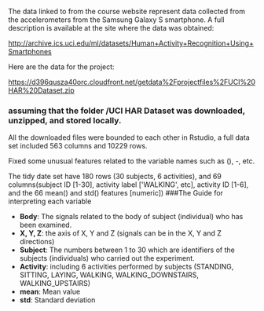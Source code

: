 The data linked to from the course website represent data collected from the accelerometers from the Samsung Galaxy S smartphone. A full description is available at the site where the data was obtained: 

http://archive.ics.uci.edu/ml/datasets/Human+Activity+Recognition+Using+Smartphones 

Here are the data for the project: 

https://d396qusza40orc.cloudfront.net/getdata%2Fprojectfiles%2FUCI%20HAR%20Dataset.zip 

### assuming that the folder /UCI HAR Dataset was downloaded, unzipped, and stored locally.

All the downloaded files were bounded to each other in Rstudio, a full data set included 563 columns and 10229 rows. 

Fixed some unusual features related to the variable names such as (), -, etc. 

The tidy date set have 180 rows (30 subjects, 6 activities), and 69 columns(subject ID [1-30], activity label ['WALKING', etc], activity ID [1-6], and the 66 mean() and std() features [numeric])
###The Guide for interpreting each variable
* <strong>Body</strong>: The signals related to the body of subject (individual) who has been examined.
* <strong>X, Y, Z</strong>: the axis of X, Y and Z (signals can be in the X, Y and Z directions)
* <strong>Subject</strong>: The numbers between 1 to 30 which are identifiers of the subjects (individuals) who carried out the experiment.
* <strong>Activity</strong>: including 6 activities performed by subjects (STANDING, SITTING, LAYING, WALKING, WALKING_DOWNSTAIRS, WALKING_UPSTAIRS)
* <strong>mean</strong>: Mean value
* <strong>std</strong>: Standard deviation
